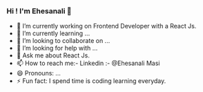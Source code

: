 ### Hi ! I'm Ehesanali 👋

- 🔭 I’m currently working on Frontend Developer with a React Js.
- 🌱 I’m currently learning ...
- 👯 I’m looking to collaborate on ...
- 🤔 I’m looking for help with ...
- 💬 Ask me about React Js.
- 📫 How to reach me:- Linkedin :- @Ehesanali Masi 
- 😄 Pronouns: ...
- ⚡ Fun fact: I spend time is coding learning everyday.
